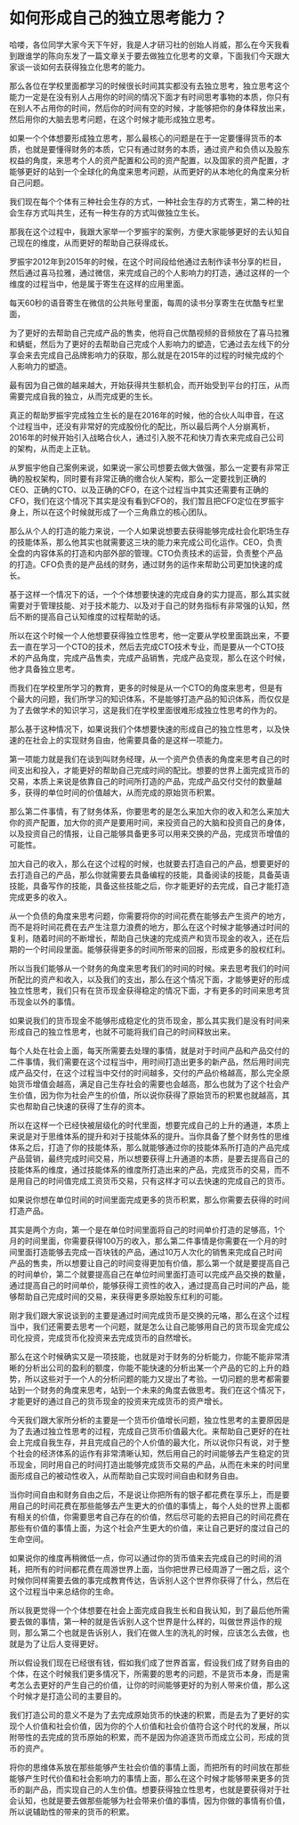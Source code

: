 # 如何形成自己的独立思考能力？

哈喽，各位同学大家今天下午好，我是人才研习社的创始人肖威，那么在今天我看到跟谁学的陈向东发了一篇文章关于要去做独立化思考的文章，下面我们今天跟大家谈一谈如何去获得独立化思考的能力。

那么各位在学校里面都学习的时候很长时间其实都没有去独立思考，独立思考这个能力一定是在没有别人占用你的时间的情况下面才有时间思考事物的本质，你只有在别人不占用你的时间，然后你的时间有空的时候，才能够把你的身体释放出来，然后用你的大脑去思考问题，在这个时候才能形成独立思考。

如果一个个体想要形成独立思考，那么最核心的问题是在于一定要懂得货币的本质，也就是要懂得财务的本质，它只有通过财务的本质，通过资产和负债以及股东权益的角度，来思考个人的资产配置和公司的资产配置，以及国家的资产配置，才能够更好的站到一个全球化的角度来思考问题，从而更好的从本地化的角度来分析自己问题。

我们现在每个个体有三种社会生存的方式，一种社会生存的方式寄生，第二种的社会生存方式叫共生，还有一种生存的方式叫做独立生长。

那我在这个过程中，我跟大家举一个罗振宇的案例，方便大家能够更好的去认知自己现在的维度，从而更好的帮助自己获得成长。

罗振宇2012年到2015年的时候，在这个时间段给他通过去制作读书分享的栏目，然后通过喜马拉雅，通过微信，来完成自己的个人影响力的打造，通过这样的一个维度的过程当中，他是属于寄生在这样的应用里面。

每天60秒的语音寄生在微信的公共账号里面，每周的读书分享寄生在优酷专栏里面，

为了更好的去帮助自己完成产品的售卖，他将自己优酷视频的音频放在了喜马拉雅和蜻蜓，然后为了更好的去帮助自己完成个人影响力的塑造，它通过去左线下的分享会来去完成自己品牌影响力的获取，那么就是在2015年的过程的时候完成的个人影响力的塑造。

最有因为自己做的越来越大，开始获得共生额机会，而开始受到平台的打压，从而需要完成自我的独立，从而完成更的生长。

真正的帮助罗振宇完成独立生长的是在2016年的时候，他的合伙人叫申音，在这个过程当中，还没有非常好的完成股份化的配比，所以最后两个人分崩离析，2016年的时候开始引入战略合伙人，通过引入脱不花和快刀青衣来完成自己公司的架构，从而走上正轨。

从罗振宇他自己案例来说，如果说一家公司想要去做大做强，那么一定要有非常正确的股权架构，同时要有非常正确的缴合伙人架构，那么一定要找到正确的CEO、正确的CTO、以及正确的CFO，在这个过程当中其实还需要有正确的CFO，我们在这个情况下其实是没有看到CFO的，我们暂且把CFO定位在罗振宇身上，所以在这个时候就形成了一个三角鼎立的核心团队。

那么从个人的打造的能力来说，一个人如果说想要去获得能够完成社会化职场生存的技能体系，那么他其实也就需要这三块的能力来完成公司化运作。CEO，负责全盘的内容体系的打造和内部外部的管理。CTO负责技术的运营，负责整个产品的打造。CFO负责的是产品线的财务，通过财务的运作来帮助公司更加快速的成长。

基于这样一个情况下的话，一个个体想要快速的完成自身的实力提高，那么其实就需要对于管理技能、对于技术能力、以及对于自己的财务指标有非常强的认知，然后不断的提高自己认知维度的过程帮助的话。

所以在这个时候一个人他想要获得独立性思考，他一定要从学校里面跳出来，不要去一直在学习一个CTO的技术，然后去完成CTO技术专业，而是要从一个CTO技术的产品角度，完成产品售卖，完成产品销售，完成产品变现，那么在这个时候，他才具备独立思考。

而我们在学校里所学习的教育，更多的时候是从一个CTO的角度来思考，但是有个最大的问题，我们所学习的知识体系，不是能够打造产品的知识体系，而仅仅是为了去做学术的知识学习，这是我们在学校里面很难形成独立性思考的作为的。

那么基于这种情况下，如果说我们个体想要快速的形成自己的独立性思考，以及快速的在社会上的实现财务自由，他需要具备的是这样一项能力。

第一项能力就是我们在谈到叫财务经理，从一个资产负债表的角度来思考自己的时间支出和投入，才能更好的帮助自己完成时间的配比。想要的世界上面完成货币的交易，本质上来说是依靠自己的时间所打造的产品，完成产品交付交付的数量越多，获得的单位时间的价值越大，从而完成的原始货币积累。

那么第二件事情，有了财务体系，你要思考的是怎么来加大你的收入和怎么来加大你的资产配置，加大你的资产是要用时间，来投资自己的大脑和投资自己的身体，以及投资自己的情报，让自己能够具备更多可以用来交换的产品，完成货币增值的可能性。

加大自己的收入，那么在这个过程的时候，也就要去打造自己的产品，想要更好的去打造自己的产品，那么你就需要去具备编程的技能，具备阅读的技能，具备英语技能，具备写作的技能，具备这些技能之后，你才能更好的去完成，自己才能打造完成更多的收入。

从一个负债的角度来思考问题，你需要将你的时间花费在能够去产生资产的地方，而不是将时间花费在去产生注意力浪费的地方，那么在这个时候才能够通过时间的复利，随着时间的不断增长，帮助自己快速的完成资产和货币现金的收入，还在后期的一个时间段里面。能够获得更多的时间所带来的回报，形成更多的股权红利。

所以当我们能够从一个财务的角度来思考我们的时间的时候。来去思考我们的时间所配比的资产和收入，以及我们的支出，那么在这个情况下面，才能够更好的形成独立性思考，我们只有在货币现金获得稳定的情况下面，才有更多的时间来思考货币现金以外的事情。

如果说我们的货币现金不能够形成稳定化的货币现金，那么其实我们是没有时间来形成自己的独立性思考，也就不可能将我们自己的时间释放出来。

每个人处在社会上面，每天所需要去处理的事情，就是对于时间产品和产品交付的二件事情，我们需要在这个过程当中，用时间打造出更多的新产品，然后用时间完成产品交付，在这个过程当中交付的时间越多，交付的产品价格越高，那么完全原始货币增值会越高，满足自己生存社会的需要也会越高，那么也就为了这个社会产生价值，因为你为社会产生的价值，所以说你获得了原始货币的积累也就越高，其实也帮助自己快速的获得了生存的资本。

所以在这样一个已经快被层级化的时代里面，想要完成自己的上升的通道，本质上来说是对于思维体系的提升和对于技能体系的提升。当你具备了整个财务性的思维体系之后，打造了你的技能体系，那么就能够通过你的技能体系所打造的产品完成产品营销，最终完成时间交易，所以想要获得上升通道的本质，是要去提高自己的技能体系的维度，通过技能体系的维度所打造出来的产品，完成货币的交易，而不是用自己的时间值完成工资货币交易，只有这样才可以去快速的完成自己的货币。

如果说你想在单位时间的时间里面完成更多的货币积累，那么你需要去获得的时间打造产品。

其实是两个方向，第一个是在单位时间里面将自己的时间单价打造的足够高，1个月的时间里面，你需要获得100万的收入，那么第二件事情是你需要在一个月的时间里面打造能够去完成一百块钱的产品，通过10万人次化的销售来完成自己时间产品的售卖，所以想要让自己的时间变得更加有价值，那么第一个就是要提高自己的时间单价，第二个就要提高自己在单位时间里面打造可以完成产品交换的数量，通过提高自己的时间单价，能够获得工资性的收入，通过提高自己时间的产品，能够帮助自己完成时间的交易，来获得更多原始股东红利的可能。

刚才我们跟大家说谈到的主要是通过时间完成货币是交换的元咯，那么在这个过程当中，我们还需要去思考一个问题，就是怎么让自己能够用自己的货币现金完成公司化投资，完成货币化投资来去完成货币的自然增长。

那么在这个时候确实又是一项技能，也就是对于财务的分析能力，你能不能非常清晰的分析出公司的盈利的额度，你能不能快速的分析出某一个产品的它的上升的趋势，所以这些对于一个人的分析问题的能力又提出了考验。一切问题的思考都需要站到一个财务的角度来思考，站到一个未来的角度去做思考。我们在这个情况下，才能更好的通过自己的货币现金的投资来完成货币的资产增长。

今天我们跟大家所分析的主要是一个货币价值增长问题，独立性思考的主要原因是为了去通过独立性思考的过程，完成自己货币价值最大化。来帮助自己更好的在社会上完成自我生存，并且完成自己的个人价值的最大化，所以说你只有说，对于整个社会的经济体系的运作有非常清晰认知，然后用自己的时间能够去产生稳定的货币现金，同时用自己的时间打造出能够完成货币交易的产品，从而在未来的时间里面形成自己的被动性收入，从而帮助自己实现时间自由和财务自由。

当你时间自由和财务自由之后，不是说让你把所有的银子都花费在享乐上，而是要用自己的时间花费在那些能够去产生更大的价值的事情上，每个人处的世界上面都有相关的价值，你需要思考自己存在的价值，然后尽可能的去把自己的时间花费在那些有价值的事情上面，为这个社会产生更大的价值，来让自己更好的度过自己的生命空间。

如果说你的维度再稍微低一点，你可以通过你的货币值来去完成自己的时间的消耗，把所有的时间都花费在周游世界上面，当你把世界已经周游了一圈之后，这个时候你同样需要去做的事完成教育传达，告诉别人这个世界你获得了什么，然后在这个过程当中来总结你的生命。

所以我更觉得一个个体想要在社会上面完成自我生长和自我认知，到了最后他所需要去做的事情，第一种的就是告诉别人这个世界是什么样的，叫做世界运作的规则，那么第二个也就是告诉别人，我们在做人生的洗礼的时候，应该怎么去做，也就是为了让后人变得更好。

所以假设我们现在已经很有钱，假如我们成了世界首富，假设我们成了财务自由的个体，在这个时候我们更多情况下，所需要的思考的问题，不是货币本身，而是需考怎么去更好的产生自己的价值，让你的时间能够更好的为别人带来价值，那么这个时候才是打造公司的主要目的。

我们打造公司的意义不是为了去完成原始货币的快速的积累，而是去为了更好的实现个人价值和社会价值，因为你的个人价值和社会价值符合这个时代的发展，所以附带性的去完成的货币原始的积累，而不是因为你追逐货币而成立公司，形成的货币的资产。

将你的思维体系放在那些能够产生社会价值的事情上面，而把所有的时间放在那些能够产生时代价值和社会影响力的事情上面，那么在这个时候才能够带来更多的货币的副产品，而实现自己的人生价值。想要获得独立性思考，也就是要获得对于社会认知，也就是要去做那些能够为社会带来价值的事情，因为你做的事情有价值，所以说辅助性的带来的货币的积累。
